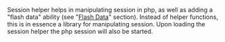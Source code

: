 Session helper helps in manipulating session in php, as well as adding a "flash data" ability (see "[Flash Data](#flash-data)" section). Instead of helper functions, this is in essence a library for manipulating session. Upon loading the session helper the php session will also be started.